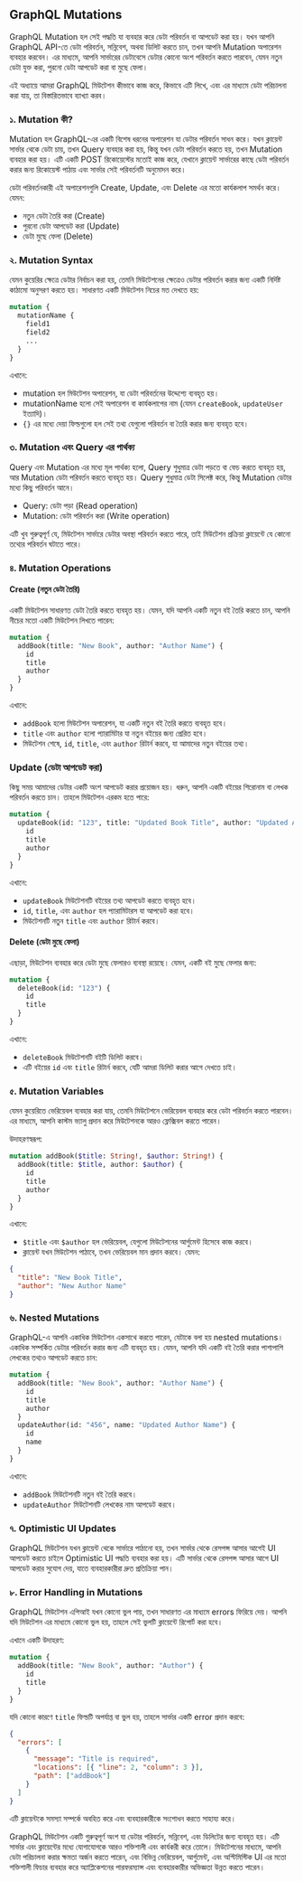 ## GraphQL Mutations

GraphQL Mutation হল সেই পদ্ধতি যা ব্যবহার করে ডেটা পরিবর্তন বা আপডেট করা হয়। যখন আপনি GraphQL API-তে ডেটা পরিবর্তন, সন্নিবেশ, অথবা ডিলিট করতে চান, তখন আপনি Mutation অপারেশন ব্যবহার করবেন। এর মাধ্যমে, আপনি সার্ভারের ডেটাবেসে ডেটার কোনো অংশ পরিবর্তন করতে পারবেন, যেমন নতুন ডেটা যুক্ত করা, পুরনো ডেটা আপডেট করা বা মুছে ফেলা। 

এই অধ্যায়ে আমরা GraphQL মিউটেশন কীভাবে কাজ করে, কিভাবে এটি লিখে, এবং এর মাধ্যমে ডেটা পরিচালনা করা যায়, তা বিস্তারিতভাবে ব্যাখ্যা করব।


### ১. Mutation কী?

Mutation হল GraphQL-এর একটি বিশেষ ধরনের অপারেশন যা ডেটার পরিবর্তন সাধন করে। যখন ক্লায়েন্ট সার্ভার থেকে ডেটা চায়, তখন Query ব্যবহার করা হয়, কিন্তু যখন ডেটা পরিবর্তন করতে হয়, তখন Mutation ব্যবহার করা হয়। এটি একটি POST রিকোয়েস্টের মতোই কাজ করে, যেখানে ক্লায়েন্ট সার্ভারের কাছে ডেটা পরিবর্তন করার জন্য রিকোয়েস্ট পাঠায় এবং সার্ভার সেই পরিবর্তনটি অনুমোদন করে।

ডেটা পরিবর্তনকারী এই অপারেশনগুলি Create, Update, এবং Delete এর মতো কার্যকলাপ সমর্থন করে। যেমন:
- নতুন ডেটা তৈরি করা (Create)
- পুরনো ডেটা আপডেট করা (Update)
- ডেটা মুছে ফেলা (Delete)


### ২. Mutation Syntax

যেমন কুয়েরির ক্ষেত্রে ডেটার নির্বাচন করা হয়, তেমনি মিউটেশনের ক্ষেত্রেও ডেটার পরিবর্তন করার জন্য একটি নির্দিষ্ট কাঠামো অনুসরণ করতে হয়। সাধারণত একটি মিউটেশন নিচের মত দেখতে হয়:

```graphql
mutation {
  mutationName {
    field1
    field2
    ...
  }
}
```

এখানে:
- mutation হল মিউটেশন অপারেশন, যা ডেটা পরিবর্তনের উদ্দেশ্যে ব্যবহৃত হয়।
- mutationName হলো সেই অপারেশন বা কার্যকলাপের নাম (যেমন `createBook`, `updateUser` ইত্যাদি)।
- `{}` এর মধ্যে দেয়া ফিল্ডগুলো হল সেই তথ্য যেগুলো পরিবর্তন বা তৈরি করার জন্য ব্যবহৃত হবে।


### ৩. Mutation এবং Query এর পার্থক্য

Query এবং Mutation এর মধ্যে মূল পার্থক্য হলো, Query শুধুমাত্র ডেটা পড়তে বা ফেচ করতে ব্যবহৃত হয়, আর Mutation ডেটা পরিবর্তন করতে ব্যবহৃত হয়। Query শুধুমাত্র ডেটা সিলেক্ট করে, কিন্তু Mutation ডেটার মধ্যে কিছু পরিবর্তন আনে।

- Query: ডেটা পড়া (Read operation)
- Mutation: ডেটা পরিবর্তন করা (Write operation)

এটি খুব গুরুত্বপূর্ণ যে, মিউটেশন সার্ভারে ডেটার অবস্থা পরিবর্তন করতে পারে, তাই মিউটেশন প্রক্রিয়া ক্লায়েন্টে যে কোনো তথ্যের পরিবর্তন ঘটাতে পারে।


### ৪. Mutation Operations

#### Create (নতুন ডেটা তৈরি)

একটি মিউটেশন সাধারণত ডেটা তৈরি করতে ব্যবহৃত হয়। যেমন, যদি আপনি একটি নতুন বই তৈরি করতে চান, আপনি নীচের মতো একটি মিউটেশন লিখতে পারেন:

```graphql
mutation {
  addBook(title: "New Book", author: "Author Name") {
    id
    title
    author
  }
}
```

এখানে:
- `addBook` হলো মিউটেশন অপারেশন, যা একটি নতুন বই তৈরি করতে ব্যবহৃত হবে।
- `title` এবং `author` হলো প্যারামিটার যা নতুন বইয়ের জন্য প্রেরিত হবে।
- মিউটেশন শেষে, `id`, `title`, এবং `author` রিটার্ন করবে, যা আমাদের নতুন বইয়ের তথ্য।

### Update (ডেটা আপডেট করা)

কিছু সময় আমাদের ডেটার একটি অংশ আপডেট করার প্রয়োজন হয়। ধরুন, আপনি একটি বইয়ের শিরোনাম বা লেখক পরিবর্তন করতে চান। তাহলে মিউটেশন এরকম হতে পারে:

```graphql
mutation {
  updateBook(id: "123", title: "Updated Book Title", author: "Updated Author") {
    id
    title
    author
  }
}
```

এখানে:
- `updateBook` মিউটেশনটি বইয়ের তথ্য আপডেট করতে ব্যবহৃত হবে।
- `id`, `title`, এবং `author` হল প্যারামিটারস যা আপডেট করা হবে।
- মিউটেশনটি নতুন `title` এবং `author` রিটার্ন করবে।

#### Delete (ডেটা মুছে ফেলা)

এছাড়া, মিউটেশন ব্যবহার করে ডেটা মুছে ফেলারও ব্যবস্থা রয়েছে। যেমন, একটি বই মুছে ফেলার জন্য:

```graphql
mutation {
  deleteBook(id: "123") {
    id
    title
  }
}
```

এখানে:
- `deleteBook` মিউটেশনটি বইটি ডিলিট করবে।
- এটি বইয়ের `id` এবং `title` রিটার্ন করবে, যেটি আমরা ডিলিট করার আগে দেখতে চাই।


### ৫. Mutation Variables

যেমন কুয়েরিতে ভেরিয়েবল ব্যবহার করা যায়, তেমনি মিউটেশনে ভেরিয়েবল ব্যবহার করে ডেটা পরিবর্তন করতে পারবেন। এর মাধ্যমে, আপনি কাস্টম ভ্যালু প্রদান করে মিউটেশনকে আরও ফ্লেক্সিবল করতে পারেন।

উদাহরণস্বরূপ:

```graphql
mutation addBook($title: String!, $author: String!) {
  addBook(title: $title, author: $author) {
    id
    title
    author
  }
}
```

এখানে:
- `$title` এবং `$author` হল ভেরিয়েবল, যেগুলো মিউটেশনের আর্গুমেন্ট হিসেবে কাজ করবে।
- ক্লায়েন্ট যখন মিউটেশন পাঠাবে, তখন ভেরিয়েবল মান প্রদান করবে। যেমন:

```json
{
  "title": "New Book Title",
  "author": "New Author Name"
}
```


### ৬. Nested Mutations

GraphQL-এ আপনি একাধিক মিউটেশন একসাথে করতে পারেন, যেটাকে বলা হয় nested mutations। একাধিক সম্পর্কিত ডেটার পরিবর্তন করার জন্য এটি ব্যবহৃত হয়। যেমন, আপনি যদি একটি বই তৈরি করার পাশাপাশি লেখকের তথ্যও আপডেট করতে চান:

```graphql
mutation {
  addBook(title: "New Book", author: "Author Name") {
    id
    title
    author
  }
  updateAuthor(id: "456", name: "Updated Author Name") {
    id
    name
  }
}
```

এখানে:
- `addBook` মিউটেশনটি নতুন বই তৈরি করবে।
- `updateAuthor` মিউটেশনটি লেখকের নাম আপডেট করবে।


### ৭. Optimistic UI Updates

GraphQL মিউটেশন যখন ক্লায়েন্ট থেকে সার্ভারে পাঠানো হয়, তখন সার্ভার থেকে রেসপন্স আসার আগেই UI আপডেট করতে চাইলে Optimistic UI পদ্ধতি ব্যবহার করা হয়। এটি সার্ভার থেকে রেসপন্স আসার আগে UI আপডেট করার সুযোগ দেয়, যাতে ব্যবহারকারীরা দ্রুত প্রতিক্রিয়া পান।


### ৮. Error Handling in Mutations

GraphQL মিউটেশন এপিআই যখন কোনো ভুল পায়, তখন সাধারণত এর মাধ্যমে errors ফিরিয়ে দেয়। আপনি যদি মিউটেশন এর মাধ্যমে কোনো ভুল হয়, তাহলে সেই ভুলটি ক্লায়েন্টে রিপোর্ট করা হবে। 

এখানে একটি উদাহরণ:

```graphql
mutation {
  addBook(title: "New Book", author: "Author") {
    id
    title
  }
}
```

যদি কোনো কারণে `title` ফিল্ডটি অপর্যাপ্ত বা ভুল হয়, তাহলে সার্ভার একটি error প্রদান করবে:

```json
{
  "errors": [
    {
      "message": "Title is required",
      "locations": [{ "line": 2, "column": 3 }],
      "path": ["addBook"]
    }
  ]
}
```

এটি ক্লায়েন্টকে সমস্যা সম্পর্কে অবহিত করে এবং ব্যবহারকারীকে সংশোধন করতে সাহায্য করে।


GraphQL মিউটেশন একটি গুরুত্বপূর্ণ অংশ যা ডেটার পরিবর্তন, সন্নিবেশ, এবং ডিলিটের জন্য ব্যবহৃত হয়। এটি সার্ভার এবং ক্লায়েন্টের মধ্যে যোগাযোগকে আরও শক্তিশালী এবং কার্যকরী করে তোলে। মিউটেশনের মাধ্যমে, আপনি ডেটা পরিচালনা করার ক্ষমতা অর্জন করতে পারেন, এবং বিভিন্ন ভেরিয়েবল, আর্গুমেন্ট, এবং অপ্টিমিস্টিক UI এর মতো শক্তিশালী ফিচার ব্যবহার করে অ্যাপ্লিকেশনের পারফরম্যান্স এবং ব্যবহারকারীর অভিজ্ঞতা উন্নত করতে পারেন।